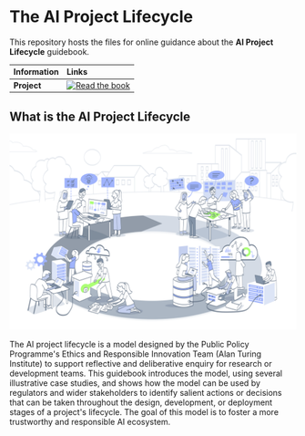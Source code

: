 # The AI Project Lifecycle

This repository hosts the files for online guidance about the **AI Project Lifecycle** guidebook.

| Information | Links |
| :--- | :--- |
| **Project** | [![Read the book](https://img.shields.io/badge/read-the%20book-blue.svg)](https://project-lifecycle.netlify.app)|

## What is the AI Project Lifecycle

![An illustration depicting a project team engaged in multiple stages of a project's lifecycle.](assets/../docs/assets/images/lifecycle.png)

The AI project lifecycle is a model designed by the Public Policy Programme's Ethics and Responsible Innovation Team (Alan Turing Institute) to support reflective and deliberative enquiry for research or development teams.
This guidebook introduces the model, using several illustrative case studies, and shows how the model can be used by regulators and wider stakeholders to identify salient actions or decisions that can be taken throughout the design, development, or deployment stages of a project's lifecycle.
The goal of this model is to foster a more trustworthy and responsible AI ecosystem.
